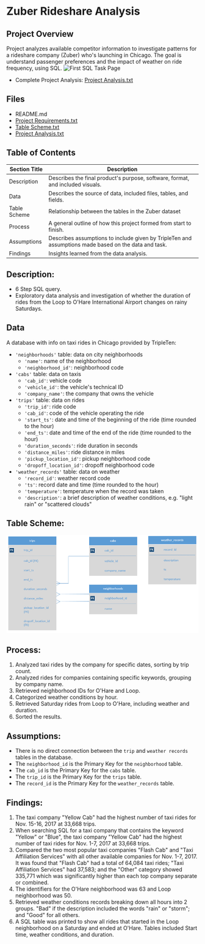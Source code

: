 # Zuber Rideshare Analysis

## Project Overview
Project analyzes available competitor information to investigate patterns for a rideshare company (Zuber) who's launching in Chicago. The goal is understand passenger preferences and the impact of weather on ride frequency, using SQL. 
<img src="https://github.com/Tiffany-Bergett/Data_projects_TripleTen/blob/main/Images/Zuber%20Database.png" alt="First SQL Task Page">

- Complete Project Analysis: <a href= 'https://github.com/murry-kristy/Data_projects_TripleTen/blob/main/Zuber%20Rideshare%20Analysis/Zuber%20Rideshare%20Analysis.pdf'><u>Project Analysis.txt</u></a>

## Files
- README.md
- <a href= 'https://github.com/murry-kristy/Data_projects_TripleTen/blob/main/Zuber%20Rideshare%20Analysis/Zuber%20Project%20Requirements.md'><u>Project Requirements.txt</u></a>
- <a href= 'https://github.com/murry-kristy/Data_projects_TripleTen/blob/main/Zuber%20Rideshare%20Analysis/Zuber%20Table%20Scheme.png'><u>Table Scheme.txt</u></a>
- <a href= 'https://github.com/murry-kristy/Data_projects_TripleTen/blob/main/Zuber%20Rideshare%20Analysis/Zuber%20Rideshare%20Analysis.pdf'><u>Project Analysis.txt</u></a>

## Table of Contents
| Section Title | Description |
| ----------- |----------- |
| Description | Describes the final product's purpose, software, format, and included visuals. |
| Data | Describes the source of data, included files, tables, and fields. |
| Table Scheme | Relationship between the tables in the Zuber dataset |
| Process | A general outline of how this project formed from start to finish. |
| Assumptions | Describes assumptions to include given by TripleTen and assumptions made based on the data and task. |
| Findings | Insights learned from the data analysis. |

## Description:
- 6 Step SQL query.
- Exploratory data analysis and investigation of whether the duration of rides from the Loop to O'Hare International Airport changes on rainy Saturdays.

## Data
A database with info on taxi rides in Chicago provided by TripleTen:
- `'neighborhoods'` table: data on city neighborhoods
    - `'name'`: name of the neighborhood
    - `'neighborhood_id'`: neighborhood code
- `'cabs'` table: data on taxis
    - `'cab_id'`: vehicle code
    - `'vehicle_id'`: the vehicle's technical ID
    - `'company_name'`: the company that owns the vehicle
- `'trips'` table: data on rides
    - `'trip_id'`: ride code
    - `'cab_id'`: code of the vehicle operating the ride
    - `'start_ts'`: date and time of the beginning of the ride (time rounded to the hour)
    - `'end_ts'`: date and time of the end of the ride (time rounded to the hour)
    - `'duration_seconds'`: ride duration in seconds
    - `'distance_miles'`: ride distance in miles
    - `'pickup_location_id'`: pickup neighborhood code
    - `'dropoff_location_id'`: dropoff neighborhood code
- `'weather_records'` table: data on weather
    - `'record_id'`: weather record code
    - `'ts'`: record date and time (time rounded to the hour)
    - `'temperature'`: temperature when the record was taken
    - `'description'`: a brief description of weather conditions, e.g. "light rain" or "scattered clouds"

## Table Scheme:

![image](https://github.com/murry-kristy/Data_projects_TripleTen/blob/main/Zuber%20Rideshare%20Analysis/Zuber%20Table%20Scheme.png)

## Process:
1. Analyzed taxi rides by the company for specific dates, sorting by trip count.
2. Analyzed rides for companies containing specific keywords, grouping by company name.
3. Retrieved neighborhood IDs for O'Hare and Loop.
4. Categorized weather conditions by hour.
5. Retrieved Saturday rides from Loop to O'Hare, including weather and duration.
6. Sorted the results.

## Assumptions:
- There is no direct connection between the `trip` and `weather records` tables in the database.
- The `neighborhood_id` is the Primary Key for the `neighborhood` table.
- The `cab_id` is the Primary Key for the `cabs` table. 
- The `trip_id` is the Primary Key for the `trips` table.
- The `record_id` is the Primary Key for the `weather_records` table.

## Findings:
1. The taxi company "Yellow Cab" had the highest number of taxi rides for Nov. 15-16, 2017 at 33,668 trips.
2. When searching SQL for a taxi company that contains the keyword "Yellow" or "Blue", the taxi company "Yellow Cab" had the highest number of taxi rides for Nov. 1-7, 2017 at 33,668 trips.
3. Compared the two most popular taxi companies "Flash Cab" and "Taxi Affiliation Services" with all other available companies for Nov. 1-7, 2017. It was found that "Flash Cab" had a total of 64,084 taxi rides;
   "Taxi Affiliation Services" had 37,583; and the "Other" category showed 335,771 which was significantly higher than each top company separate or combined.
4. The identifiers for the O'Hare neighborhood was 63 and Loop neighborhood was 50.
5. Retrieved weather conditions records breaking down all hours into 2 groups. "Bad" if the description included the words "rain" or "storm"; and "Good" for all others. 
6. A SQL table was printed to show all rides that started in the Loop neighborhood on a Saturday and ended at O'Hare. Tables included Start time, weather conditions, and duration.

